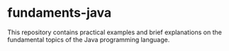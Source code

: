 # fundaments-java
This repository contains practical examples and brief explanations on the fundamental topics of the Java programming language.
